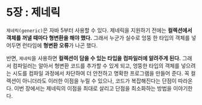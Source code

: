 # 5장 : 제네릭

`제네릭(generic)`은 자바 5부터 사용할 수 있다. 제네릭을 지원하기 전에는 **컬렉션에서 객체를 꺼낼 때마다 형변환을 해야 했다.** 그래서 누군가 실수로 엉뚱 한 타입의 객체를 넣어두면 런타임에 **형변환 오류**가 나곤 했다.&#x20;

반면, `제네릭`을 사용하면 **컬렉션이 담을 수 있는 타입을 컴파일러에 알려주게 된다.** 그래서 컴파일러는 알아서 형변환 코드를 추가할 수 있게 되고, 엉뚱한 타입의 객체를 넣으려는 시도를 컴파일 과정에서 차단하여 더 안전하고 명확한 프로그램을 만들어 준다. 꼭 컬렉션이 아니더라도 이러한 이점을 누릴 수 있으나, 코드가 복잡해진다는 단점이 따라온다. 이번 장에서는 제네릭의 이점을 최대로 살리고 단점을 최소화하는 방법을 이야기한다.
